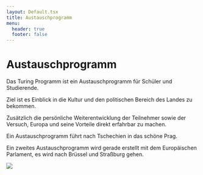 ```yaml
---
layout: Default.tsx
title: Austauschprogramm
menu:
  header: true
  footer: false
---
```


# Austauschprogramm

Das Turing Programm ist ein Austauschprogramm für Schüler und Studierende.

Ziel ist es Einblick in die Kultur und den politischen Bereich des Landes zu
bekommen.

Zusätzlich die persönliche Weiterentwicklung der Teilnehmer sowie der Versuch,
Europa und seine Vorteile direkt erfahrbar zu machen.

Ein Austauschprogramm führt nach Tschechien in das schöne Prag.

Ein zweites Austauschprogramm wird gerade erstellt mit dem Europäischen
Parlament, es wird nach Brüssel und Straßburg gehen.

![](/media/images/prague-gdc275f391_1280.jpg)
